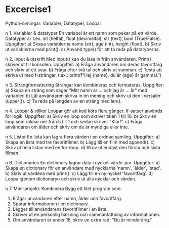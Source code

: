 # Excercise1
Python-övningar: Variabler, Datatyper, Loopar

n 1. Variabler & datatyper
En variabel är ett namn som pekar på ett värde.
Datatyper är t.ex. int (heltal), float (decimaltal), str (text), bool (True/False).
Uppgifter:
a) Skapa variablerna name (str), age (int), height (float).
b) Skriv ut variablerna med print().
c) Använd type() för att ta reda på datatyperna.

n 2. Input & utskrift
Med input() kan du läsa in från användaren. Print() skriver ut till konsolen.
Uppgifter:
a) Fråga användaren om deras favoritfärg och skriv ut ett svar.
b) Fråga efter två tal och skriv ut summan.
c) Testa att skriva ut med f-strängar, t.ex.:
print(f"Hej {name}, du är {age} år gammal.")

n 3. Strängformattering
Strängar kan kombineras och formateras.
Uppgifter:
a) Skapa en sträng som säger "Mitt namn är ... och jag är ... år" med variabler.
b) Låt användaren skriva in en mening och skriv ut den i versaler (upper()).
c) Ta reda på längden av en sträng med len().

n 4. Loopar & villkor
Loopar gör att kod körs flera gånger. If-satser används för logik.
Uppgifter:
a) Skriv en loop som skriver talen 1 till 10.
b) Skriv en loop som räknar ner från 5 till 1 och sedan skriver "Klar!".
c) Fråga användaren om ålder och skriv om de är myndiga eller inte.

n 5. Listor
En lista kan lagra flera värden i en ordnad samling.
Uppgifter:
a) Skapa en lista med tre favoritfilmer.
b) Lägg till en film med append().
c) Skriv ut hela listan med en for-loop.
d) Skriv ut endast den första och sista filmen.

n 6. Dictionaries
En dictionary lagrar data i nyckel–värde-par.
Uppgifter:
a) Skapa en dictionary för en användare med nycklarna 'namn', 'ålder', 'stad'.
b) Skriv ut värdena med print().
c) Lägg till en ny nyckel 'favoritfärg'.
d) Loopa igenom dictionaryn och skriv ut alla nycklar och värden.

n 7. Mini-projekt: Kombinera
Bygg ett litet program som:
1. Frågar användaren efter namn, ålder och favoritfärg.
2. Sparar informationen i en dictionary.
3. Lägger till användarens favoritfilmer i en lista.
4. Skriver ut en personlig hälsning och sammanfattning av informationen.
5. Om användaren är under 18, skriv en extra rad: "Du är minderårig."
